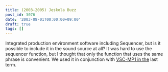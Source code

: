 ```yaml
---
title: (2003-2005) Jeskola Buzz
post_id: 3076
date: '2003-08-01T00:00:00+09:00'
draft: true
tags: []
---
```


Integrated production environment software including Sequencer, but is it possible to include it in the sound source at all? It was hard to use the sequencer function, but I thought that only the function that uses the same phrase is convenient. We used it in conjunction with [VSC-MP1 in the](https://danmaq.com/vsc-mp1) last term.
